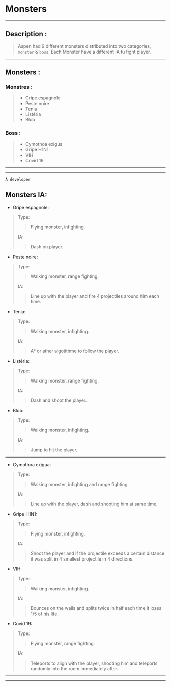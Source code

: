 # Monsters

---
## Description :
> Aspen had 9 different monsters distributed into two categories, `monster` & `boss`.
> Each Monster have a different IA tu fight player.
---
## Monsters :
### Monstres :
>    * Gripe espagnole   
>    * Peste noire
>    * Tenia
>    * Listéria
>    * Blob

### Boss :
>    * Cymothoa exigua
>    * Gripe H1N1
>    * VIH
>    * Covid 19

---
---
``A developer``
## Monsters IA:
* Gripe espagnole:
> Type:
>> Flying monster, infighting.
>
> IA:
>> Dash on player.

* Peste noire:
> Type:
>> Walking monster, range fighting.
>
> IA:
>> Line up with the player and fire 4 projectiles around him each time.

* Tenia:
> Type: 
>> Walking monster, infighting.
>
> IA:
>> A* or ather algotithme to follow the player.

* Listéria:
> Type:
>> Walking monster, range fighting.
>
> IA:
>> Dash and shoot the player.

* Blob:
>Type:
>> Walking monster, infighting.
>
> IA:
>> Jump to hit the player.
---
* Cymothoa exigua:
> Type:
>> Walking monster, infighting and range fighting.
>
> IA:
>> Line up with the player, dash and shooting him at same time.

* Gripe H1N1:
> Type:
>> Flying monster, infighting.
>
> IA:
>> Shoot the player and if the projectile exceeds a certain distance it was split in 4 smallest projectile in 4 directions.

* VIH:
> Type:
>> Walking monster, infighting.
>
> IA:
>> Bounces on the walls and splits twice in half each time it loses 1/5 of his life.

* Covid 19:
> Type:
>> Flying monster, range fighting.
>
> IA:
>> Teleports to align with the player, shooting him and teleports randomly into the room immediately after.

---
---